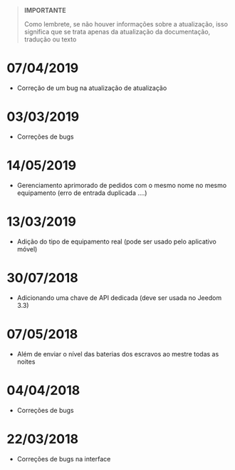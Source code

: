 >**IMPORTANTE**
>
>Como lembrete, se não houver informações sobre a atualização, isso significa que se trata apenas da atualização da documentação, tradução ou texto

# 07/04/2019

- Correção de um bug na atualização de atualização

# 03/03/2019

- Correções de bugs

# 14/05/2019

- Gerenciamento aprimorado de pedidos com o mesmo nome no mesmo equipamento (erro de entrada duplicada ....)

# 13/03/2019

- Adição do tipo de equipamento real (pode ser usado pelo aplicativo móvel)

# 30/07/2018

- Adicionando uma chave de API dedicada (deve ser usada no Jeedom 3.3)

# 07/05/2018

- Além de enviar o nível das baterias dos escravos ao mestre todas as noites

# 04/04/2018

- Correções de bugs

# 22/03/2018

- Correções de bugs na interface
